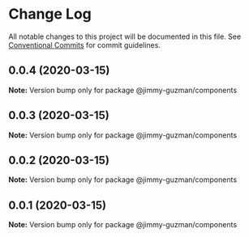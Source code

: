 # Change Log

All notable changes to this project will be documented in this file.
See [Conventional Commits](https://conventionalcommits.org) for commit guidelines.

## 0.0.4 (2020-03-15)

**Note:** Version bump only for package @jimmy-guzman/components

## 0.0.3 (2020-03-15)

**Note:** Version bump only for package @jimmy-guzman/components

## 0.0.2 (2020-03-15)

**Note:** Version bump only for package @jimmy-guzman/components

## 0.0.1 (2020-03-15)

**Note:** Version bump only for package @jimmy-guzman/components
